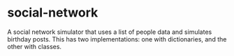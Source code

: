 # social-network
A social network simulator that uses a list of people data and simulates birthday posts. This has two implementations: one with dictionaries, and the other with classes.
